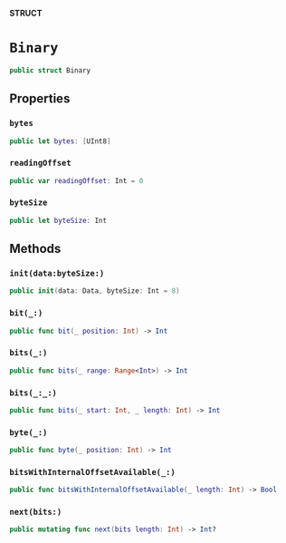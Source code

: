 **STRUCT**

# `Binary`

```swift
public struct Binary
```

## Properties
### `bytes`

```swift
public let bytes: [UInt8]
```

### `readingOffset`

```swift
public var readingOffset: Int = 0
```

### `byteSize`

```swift
public let byteSize: Int
```

## Methods
### `init(data:byteSize:)`

```swift
public init(data: Data, byteSize: Int = 8)
```

### `bit(_:)`

```swift
public func bit(_ position: Int) -> Int
```

### `bits(_:)`

```swift
public func bits(_ range: Range<Int>) -> Int
```

### `bits(_:_:)`

```swift
public func bits(_ start: Int, _ length: Int) -> Int
```

### `byte(_:)`

```swift
public func byte(_ position: Int) -> Int
```

### `bitsWithInternalOffsetAvailable(_:)`

```swift
public func bitsWithInternalOffsetAvailable(_ length: Int) -> Bool
```

### `next(bits:)`

```swift
public mutating func next(bits length: Int) -> Int?
```
